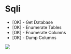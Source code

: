# Sqli
- [OK] - Get Database
- [OK] - Enumerate Tables
- [OK] - Enumerate Columns
- [OK] - Dump Columns

<img src="http://img.prntscr.com/img?url=http://i.imgur.com/PY7YO0U.png"/>
